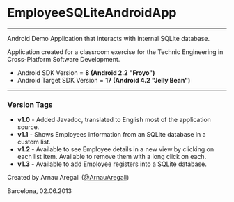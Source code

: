 <h1>EmployeeSQLiteAndroidApp</h1>
<hr/>

Android Demo Application that interacts with internal SQLite database.

Application created for a classroom exercise
for the Technic Engineering in Cross-Platform Software Development.
<ul>
<li>Android SDK Version = <b>8 (Android 2.2 "Froyo")</b></li>
<li>Android Target SDK Version = <b>17 (Android 4.2 "Jelly Bean")</b></li>
</ul>
<hr/>
<h3>Version Tags</h3>
<ul>
	<li><b>v1.0</b> - Added Javadoc, translated to English most of the application source.</li>
	<li><b>v1.1</b> - Shows Employees information from an SQLite database in a custom list.</li>
	<li><b>v1.2</b> - Available to see Employee details in a new view by clicking on each list item. Available to remove them with a long click on each.</li>
	<li><b>v1.3</b> - Available to add Employee registers into a SQLite database.</li>
</ul>

Created by Arnau Aregall (<a href="http://twitter.com/ArnauAregall">@ArnauAregall</a>) 

Barcelona, 02.06.2013
